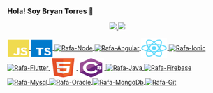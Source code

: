 ### Hola! Soy Bryan Torres 👋

<div align="center">
  <a href="https://github.com/bryantorres97">
  <img height="180em" src="https://github-readme-stats.vercel.app/api?username=bryantorres97&show_icons=true&theme=material-palenight&include_all_commits=true&count_private=true"/>
  <img height="180em" src="https://github-readme-stats.vercel.app/api/top-langs/?username=bryantorres97&layout=compact&langs_count=8&theme=material-palenight"/>
</div>
  
  <div style="display: inline_block"><br>
  <img align="center" alt="Rafa-Js" height="40" width="50" src="https://raw.githubusercontent.com/devicons/devicon/master/icons/javascript/javascript-plain.svg">
  <img align="center" alt="Rafa-Ts" height="40" width="50" src="https://raw.githubusercontent.com/devicons/devicon/master/icons/typescript/typescript-plain.svg">
  <img align="center" alt="Rafa-Node" height="45" width="60" src="https://cdn.jsdelivr.net/gh/devicons/devicon/icons/nodejs/nodejs-original.svg">
  <img align="center" alt="Rafa-Angular" height="45" width="60" src="https://cdn.jsdelivr.net/gh/devicons/devicon/icons/angularjs/angularjs-original.svg">
  <img align="center" alt="Rafa-React" height="45" width="60" src="https://raw.githubusercontent.com/devicons/devicon/master/icons/react/react-original.svg">
  <img align="center" alt="Rafa-Ionic" height="45" width="60" src="https://cdn.jsdelivr.net/gh/devicons/devicon/icons/ionic/ionic-original.svg">   
  <img align="center" alt="Rafa-Flutter" height="40" width="50" src="https://cdn.jsdelivr.net/gh/devicons/devicon/icons/flutter/flutter-original.svg">
  <img align="center" alt="Rafa-HTML" height="45" width="60" src="https://raw.githubusercontent.com/devicons/devicon/master/icons/html5/html5-original.svg">
  <img align="center" alt="Rafa-Csharp" height="45" width="60" src="https://raw.githubusercontent.com/devicons/devicon/master/icons/csharp/csharp-original.svg">
  <img align="center" alt="Rafa-Java" height="45" width="60" src="https://cdn.jsdelivr.net/gh/devicons/devicon/icons/java/java-original.svg">
  <img align="center" alt="Rafa-Firebase" height="45" width="60" src="https://cdn.jsdelivr.net/gh/devicons/devicon/icons/firebase/firebase-plain.svg">
  <img align="center" alt="Rafa-Mysql" height="45" width="60" src="https://cdn.jsdelivr.net/gh/devicons/devicon/icons/mysql/mysql-original.svg">
  <img align="center" alt="Rafa-Oracle" height="45" width="60" src="https://cdn.jsdelivr.net/gh/devicons/devicon/icons/oracle/oracle-original.svg">
  <img align="center" alt="Rafa-MongoDb" height="45" width="60" src="https://cdn.jsdelivr.net/gh/devicons/devicon/icons/mongodb/mongodb-original.svg">
  <img align="center" alt="Rafa-Git" height="45" width="60" src="https://cdn.jsdelivr.net/gh/devicons/devicon/icons/git/git-original.svg">

</div>

  <!--
  ![Snake animation](https://github.com/bryantorres97/bryantorres97/blob/output/github-contribution-grid-snake.svg)

  <img align="right" alt="Rafa-pic" height="150" style="border-radius:50px;" src="https://media.discordapp.net/attachments/639956127056134178/890373478988013628/Publicacoes_Instagram_1_1.png?width=676&height=676">

**bryantorres97/bryantorres97** is a ✨ _special_ ✨ repository because its `README.md` (this file) appears on your GitHub profile.

Here are some ideas to get you started:

- 🔭 I’m currently working on ...
- 🌱 I’m currently learning ...
- 👯 I’m looking to collaborate on ...
- 🤔 I’m looking for help with ...
- 💬 Ask me about ...
- 📫 How to reach me: ...
- 😄 Pronouns: ...
- ⚡ Fun fact: ...
-->
